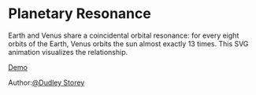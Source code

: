# Planetary Resonance

Earth and Venus share a coincidental orbital resonance: for every eight orbits of the Earth, Venus orbits the sun almost exactly 13 times. This SVG animation visualizes the relationship.

[Demo](https://codepen.io/dudleystorey/full/pELERa/)

Author:[@Dudley Storey](https://codepen.io/dudleystorey)